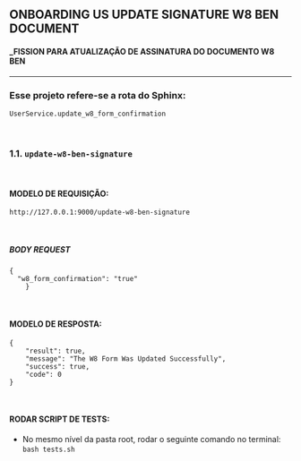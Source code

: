 ## ONBOARDING US UPDATE SIGNATURE W8 BEN DOCUMENT
#### _FISSION PARA ATUALIZAÇÃO DE ASSINATURA DO DOCUMENTO W8 BEN
___
### Esse projeto refere-se a rota do Sphinx:

```
UserService.update_w8_form_confirmation
```
&nbsp; 
### 1.1. `update-w8-ben-signature`
&nbsp; 
#### MODELO DE REQUISIÇÃO:

```http://127.0.0.1:9000/update-w8-ben-signature```

&nbsp; 
##### BODY REQUEST
```
{
  "w8_form_confirmation": "true"
    }
```
&nbsp;

#### MODELO DE RESPOSTA:

```
{
    "result": true,
    "message": "The W8 Form Was Updated Successfully",
    "success": true,
    "code": 0
}
```
&nbsp;
#### RODAR SCRIPT DE TESTS:

- No mesmo nível da pasta root, rodar o seguinte comando no terminal: `bash tests.sh`

&nbsp;